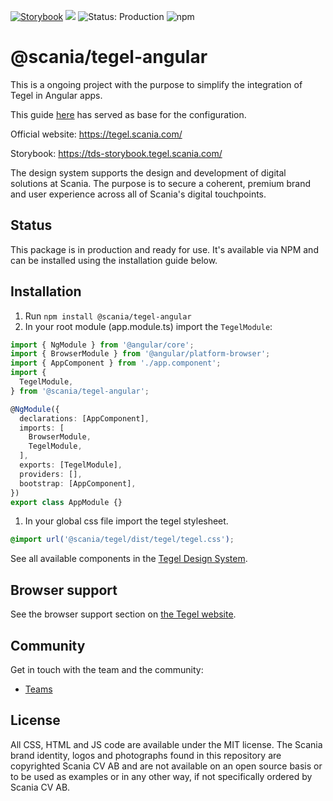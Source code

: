 [![Storybook](https://img.shields.io/badge/docs-storybook-ff69b4)](https://tds-storybook.tegel.scania.com/)
![](https://img.shields.io/github/license/scania-digital-design-system/tegel)
![Status: Production](https://img.shields.io/badge/status-production-green)
![npm](https://img.shields.io/npm/v/%40scania%2Ftegel-angular)

# @scania/tegel-angular
This is a ongoing project with the purpose to simplify the integration of Tegel in Angular apps.

This guide [here](https://stenciljs.com/docs/angular) has served as base for the configuration.

Official website: https://tegel.scania.com/

Storybook: https://tds-storybook.tegel.scania.com/

The design system supports the design and development of digital solutions at Scania. The purpose is to secure a coherent, premium brand and user experience across all of Scania's digital touchpoints.

## Status

This package is in production and ready for use. It's available via NPM and can be installed using the installation guide below.

## Installation


1. Run `npm install @scania/tegel-angular`
2. In your root module (app.module.ts) import the `TegelModule`:

```ts
import { NgModule } from '@angular/core';
import { BrowserModule } from '@angular/platform-browser';
import { AppComponent } from './app.component';
import {
  TegelModule,
} from '@scania/tegel-angular';

@NgModule({
  declarations: [AppComponent],
  imports: [
    BrowserModule,
    TegelModule,
  ],
  exports: [TegelModule],
  providers: [],
  bootstrap: [AppComponent],
})
export class AppModule {}
```

1. In your global css file import the tegel stylesheet.

```css
@import url('@scania/tegel/dist/tegel/tegel.css');
```

See all available components in the [Tegel Design System](https://tegel.scania.com/components/overview).

## Browser support

See the browser support section on [the Tegel website](https://tegel.scania.com/development/getting-started-development/introduction#browser-support).

## Community

Get in touch with the team and the community:

- [Teams](https://teams.microsoft.com/l/team/19%3a1257007a64d44c64954acca27a9d4b46%40thread.skype/conversations?groupId=79f9bfeb-73e2-424d-9477-b236191ece5e&tenantId=3bc062e4-ac9d-4c17-b4dd-3aad637ff1ac)

## License

All CSS, HTML and JS code are available under the MIT license. The Scania brand identity, logos and photographs found in this repository are copyrighted Scania CV AB and are not available on an open source basis or to be used as examples or in any other way, if not specifically ordered by Scania CV AB.
